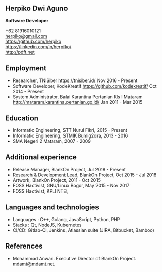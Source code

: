 ## Herpiko Dwi Aguno

**Software Developer**

+62 81916010121<br>
herpiko@gmail.com<br>
https://github.com/herpiko<br>
https://linkedin.com/in/herpiko/<br>
http://pdft.net<br>

## Employment

- Researcher, TNISiber https://tnisiber.id/ Nov 2016 - Present
- Software Developer, KodeKreatif https://github.com/kodekreatif/ Oct 2014 - Present
- System Administrator, Balai Karantina Pertanian Kls I Mataram http://mataram.karantina.pertanian.go.id/ Jan 2011 - Mar 2015

## Education

- Informatic Engineering, STT Nurul Fikri, 2015 - Present
- Informatic Engineering, STMIK Bumig2ora, 2013 - 2016
- SMA Negeri 2 Mataram, 2007 - 2009

## Additional experience

- Release Manager, BlankOn Project, Jul 2018 - Present
- Research & Development Lead, BlankOn Project, Oct 2015 - Jul 2018
- Artwork, BlankOn Project, 2011 - Oct 2015
- FOSS Hactivist, GNU/Linux Bogor, May 2015 - Nov 2017
- FOSS Hactivist, KPLI NTB, 

## Languages and technologies

- Languages : C++, Golang, JavaScript, Python, PHP
- Stacks : Qt, NodeJS, Kubernetes
- CI/CD: Gitlab-CI, Jenkins, Atlassian suite (JIRA, Bitbucket, Bamboo)

## References

- Mohammad Anwari. Executive Director of BlankOn Project. mdamt@mdamt.net.
